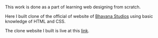 This work is done as a part of learning web designing from scratch.

Here I built clone of the official of website of [Bhavana Studios](https://bhavanastudios.com/) using basic knowledge of HTML and CSS.

The clone website I built is live at this [link](https://mohamedfawas.github.io/bhava_studios_website_clone/).
